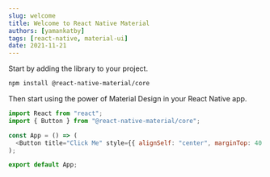```yaml
---
slug: welcome
title: Welcome to React Native Material
authors: [yamankatby]
tags: [react-native, material-ui]
date: 2021-11-21
---
```


Start by adding the library to your project.

```bash npm2yarn
npm install @react-native-material/core
```

Then start using the power of Material Design in your React Native app.

```js with-preview name: Quick start; description: A simple example of the button component
import React from "react";
import { Button } from "@react-native-material/core";

const App = () => (
  <Button title="Click Me" style={{ alignSelf: "center", marginTop: 40 }}/>
);

export default App;
```
